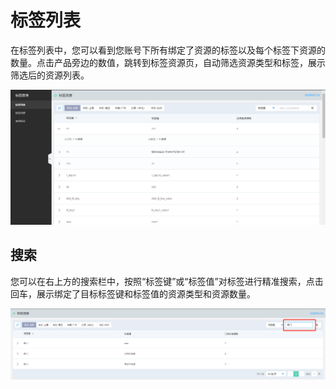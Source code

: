 # 标签列表

在标签列表中，您可以看到您账号下所有绑定了资源的标签以及每个标签下资源的数量。点击产品旁边的数值，跳转到标签资源页，自动筛选资源类型和标签，展示筛选后的资源列表。

![wholepage](../../../../image/Tag/Taglist/wholepage.png)

## 搜索

您可以在右上方的搜索栏中，按照“标签键”或“标签值”对标签进行精准搜索，点击回车，展示绑定了目标标签键和标签值的资源类型和资源数量。

![search](../../../../image/Tag/Taglist/search.png)


